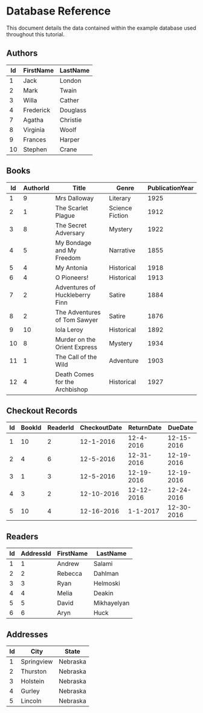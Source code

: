 # Database Reference
This document details the data contained within the example database used throughout this tutorial.
 
## Authors  
 
Id   | FirstName  | LastName
-----|------------|---------
1    | Jack       | London  
2    | Mark       | Twain   
3    | Willa      | Cather   
4    | Frederick  | Douglass
7    | Agatha     | Christie
8    | Virginia   | Woolf   
9    | Frances    | Harper  
10   | Stephen    | Crane   
 
## Books  
 
Id   | AuthorId | Title                           | Genre            | PublicationYear
-----|----------|---------------------------------|------------------|----------------
1    | 9        | Mrs Dalloway                    | Literary         | 1925           
2    | 1        | The Scarlet Plague              | Science Fiction  | 1912           
3    | 8        | The Secret Adversary            | Mystery          | 1922           
4    | 5        | My Bondage and My Freedom       | Narrative        | 1855           
5    | 4        | My Antonia                      | Historical       | 1918           
6    | 4        | O Pioneers!                     | Historical       | 1913           
7    | 2        | Adventures of Huckleberry Finn  | Satire           | 1884           
8    | 2        | The Adventures of Tom Sawyer    | Satire           | 1876           
9    | 10       | Iola Leroy                      | Historical       | 1892           
10   | 8        | Murder on the Orient Express    | Mystery          | 1934           
11   | 1        | The Call of the Wild            | Adventure        | 1903           
12   | 4        | Death Comes for the Archbishop  | Historical       | 1927           
     
## Checkout Records

Id   | BookId | ReaderId | CheckoutDate | ReturnDate | DueDate     
-----|--------|----------|--------------|------------|-----------
1    | 10     | 2        | 12-1-2016    | 12-4-2016  | 12-15-2016
2    | 4      | 6        | 12-5-2016    | 12-31-2016 | 12-19-2016
3    | 1      | 3        | 12-5-2016    | 12-19-2016 | 12-19-2016
4    | 3      | 2        | 12-10-2016   | 12-12-2016 | 12-24-2016
5    | 10     | 4        | 12-16-2016   | 1-1-2017   | 12-30-2016

## Readers

Id   | AddressId | FirstName  | LastName   
-----|-----------|------------|------------
1    | 1         | Andrew     | Salami     
2    | 2         | Rebecca    | Dahlman    
3    | 3         | Ryan       | Helmoski   
4    | 4         | Melia      | Deakin     
5    | 5         | David      | Mikhayelyan
6    | 6         | Aryn       | Huck       

## Addresses
 
Id    | City       | State   
------|------------|---------
1     | Springview | Nebraska
2     | Thurston   | Nebraska
3     | Holstein   | Nebraska   
4     | Gurley     | Nebraska
5     | Lincoln    | Nebraska